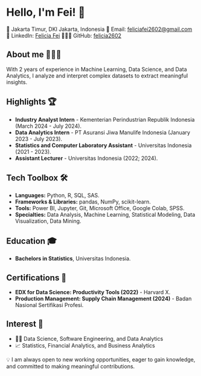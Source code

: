 # Hello, I'm Fei! 👋

📍 Jakarta Timur, DKI Jakarta, Indonesia
📧 Email: feliciafei2602@gmail.com
💼 LinkedIn: [Felicia Fei](https://www.linkedin.com/in/felicia-fei-8656b0212/)
👩🏻‍💻 GitHub: [felicia2602](https://github.com/felicia2602) 

## About me 👨🏻‍💼
With 2 years of experience in Machine Learning, Data Science, and Data Analytics, I analyze and interpret complex datasets to extract meaningful insights.

## Highlights 🏆
- **Industry Analyst Intern** - Kementerian Perindustrian Republik Indonesia (March 2024 - July 2024).
- **Data Analytics Intern** - PT Asuransi Jiwa Manulife Indonesia (January 2023 - July 2023).
- **Statistics and Computer Laboratory Assistant** - Universitas Indonesia (2021 - 2023).
- **Assistant Lecturer** - Universitas Indonesia (2022; 2024).

## Tech Toolbox 🛠️
- **Languages:** Python, R, SQL, SAS.
- **Frameworks & Libraries:** pandas, NumPy, scikit-learn.
- **Tools:** Power BI, Jupyter, Git, Microsoft Office, Google Colab, SPSS.
- **Specialties:** Data Analysis, Machine Learning, Statistical Modeling, Data Visualization, Data Mining.

## Education 🎓
- **Bachelors in Statistics**, Universitas Indonesia.

## Certifications 📜
- **EDX for Data Science: Productivity Tools  (2022)** - Harvard X.
- **Production Management: Supply Chain Management (2024)** - Badan Nasional Sertifikasi Profesi.

## Interest 🔎
- 👨‍💻 Data Science, Software Engineering, and Data Analytics
- 📈 Statistics, Financial Analytics, and Business Analytics

💡 I am always open to new working opportunities, eager to gain knowledge, and committed to making meaningful contributions.
